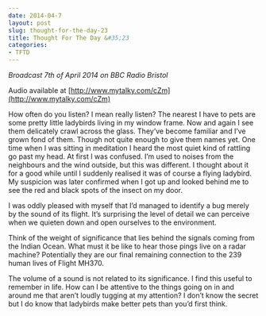 ```yaml
---
date: 2014-04-7
layout: post
slug: thought-for-the-day-23
title: Thought For The Day &#35;23
categories:
- TFTD
---
```


*Broadcast 7th of April 2014 on BBC Radio Bristol*

Audio available at [http://www.mytalky.com/cZm](http://www.mytalky.com/cZm)

How often do you listen? I mean really listen? The nearest I have to pets are some pretty little ladybirds living in my window frame. Now and again I see them delicately crawl across the glass. They’ve become familiar and I’ve grown fond of them. Though not quite enough to give them names yet. One time when I was sitting in meditation I heard the most quiet kind of rattling go past my head. At first I was confused. I’m used to noises from the neighbours and the wind outside, but this was different. I thought about it for a good while until I suddenly realised it was of course a flying ladybird. My suspicion was later confirmed when I got up and looked behind me to see the red and black spots of the insect on my door.

I was oddly pleased with myself that I’d managed to identify a bug merely by the sound of its flight. It’s surprising the level of detail we can perceive when we quieten down and open ourselves to the environment.

Think of the weight of significance that lies behind the signals coming from the Indian Ocean. What must it be like to hear those pings live on a radar machine? Potentially they are our final remaining connection to the 239 human lives of Flight MH370.

The volume of a sound is not related to its significance. I find this useful to remember in life. How can I be attentive to the things going on in and around me that aren’t loudly tugging at my attention? I don’t know the secret but I do know that ladybirds make better pets than you’d first think.
